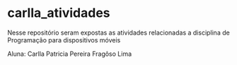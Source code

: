 # carlla_atividades
Nesse repositório seram expostas as atividades relacionadas a disciplina de Programação para dispositivos móveis

Aluna: Carlla Patricia Pereira Fragôso Lima


